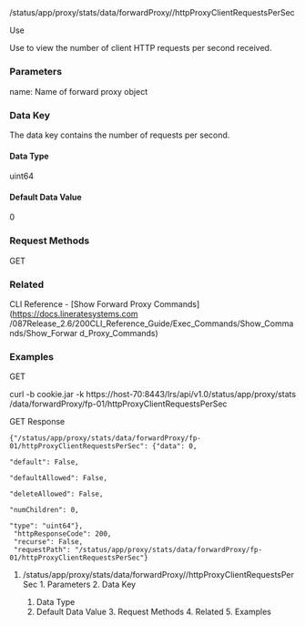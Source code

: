 ##
/status/app/proxy/stats/data/forwardProxy/<name>/httpProxyClientRequestsPerSec

Use

Use to view the number of client HTTP requests per second received.

### Parameters

name: Name of forward proxy object

### Data Key

The data key contains the number of requests per second.

#### Data Type

uint64

#### Default Data Value

0

### Request Methods

GET

### Related

CLI Reference - [Show Forward Proxy Commands](https://docs.lineratesystems.com
/087Release_2.6/200CLI_Reference_Guide/Exec_Commands/Show_Commands/Show_Forwar
d_Proxy_Commands)

### Examples

GET

curl -b cookie.jar -k https://host-70:8443/lrs/api/v1.0/status/app/proxy/stats
/data/forwardProxy/fp-01/httpProxyClientRequestsPerSec

GET Response

    
    {"/status/app/proxy/stats/data/forwardProxy/fp-01/httpProxyClientRequestsPerSec": {"data": 0,
                                                                                        "default": False,
                                                                                        "defaultAllowed": False,
                                                                                        "deleteAllowed": False,
                                                                                        "numChildren": 0,
                                                                                        "type": "uint64"},
     "httpResponseCode": 200,
     "recurse": False,
     "requestPath": "/status/app/proxy/stats/data/forwardProxy/fp-01/httpProxyClientRequestsPerSec"}
    

  1. /status/app/proxy/stats/data/forwardProxy/<name>/httpProxyClientRequestsPerSec
    1. Parameters
    2. Data Key
      1. Data Type
      2. Default Data Value
    3. Request Methods
    4. Related
    5. Examples

